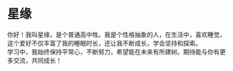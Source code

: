 # 星缘

你好！我叫星缘，是个普通高中牲。我是个性格抽象的人，在生活中，喜欢睡觉，这个爱好不仅丰富了我的睡眠时长，还让我不断成长，学会坚持和探索。  
学习中，我始终保持平常心，不断努力，希望能在未来有所建树。期待能与你有更多交流，共同成长！
